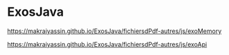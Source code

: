 # ExosJava

https://makraiyassin.github.io/ExosJava/fichiersdPdf-autres/js/exoMemory

https://makraiyassin.github.io/ExosJava/fichiersdPdf-autres/js/exoApi
